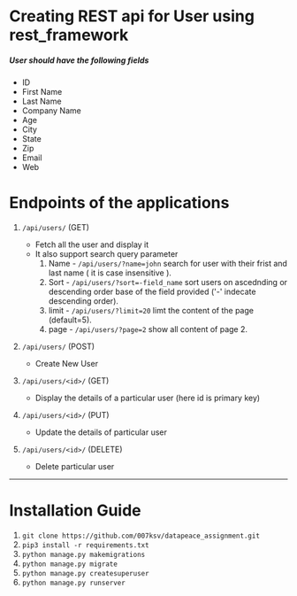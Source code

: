 # Creating REST api for User using rest_framework
##### User should have the following fields
- ID
- First Name
- Last Name
- Company Name
- Age
- City
- State
- Zip
- Email
- Web

# Endpoints of the applications
1. `/api/users/` (GET)
    - Fetch all the user and display it
    - It also support search query parameter
    	1. Name - `/api/users/?name=john` search for user with their frist and last name ( it is case insensitive ).
    	2. Sort - `/api/users/?sort=-field_name` sort users on ascednding or descending order base of the field provided ('-' indecate descending order).
    	3.	limit - `/api/users/?limit=20` limt the content of the page (default=5).
    	4. page - `/api/users/?page=2` show all content of page 2.

2. `/api/users/` (POST)
    -	Create New User

3. `/api/users/<id>/` (GET)
    -	Display the details of a particular user (here id is primary key)

4. `/api/users/<id>/` (PUT)
    - Update the details of particular user

5. `/api/users/<id>/` (DELETE)
    - Delete particular user

---

# Installation Guide
1. `git clone https://github.com/007ksv/datapeace_assignment.git`
2. `pip3 install -r requirements.txt`
3. `python manage.py makemigrations`
4. `python manage.py migrate`
5. `python manage.py createsuperuser`
6. `python manage.py runserver`
